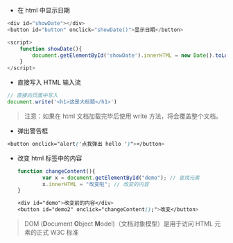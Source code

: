 - 在 html 中显示日期

```javascript
<div id="showDate"></div>
<button id="button" onclick="showDate()">显示日期</button>

<script>
    function showDate(){
        document.getElementById('showDate').innerHTML = new Date().toLocaleString()
    }
</script>
```



- 直接写入 HTML 输入流

```javascript
// 直接向页面中写入
document.write('<h1>这是大标题</h1>')
```



> 注意：如果在 html 文档加载完毕后使用 write 方法，将会覆盖整个文档。



-  弹出警告框

  ```css
  <button onclick="alert('点我弹出 hello ')"></button>
  ```

  

- 改变 html 标签中的内容

  ```javascript
  function changeContent(){
          var x = document.getElementById("demo"); // 查找元素
          x.innerHTML = "改变啦"; // 改变的内容
  }
  ```

  ```css
  <div id="demo">改变前的内容</div>
  <button id="demo2" onclick="changeContent();">改变</button>
  ```



> DOM (**D**ocument **O**bject **M**odel)（文档对象模型）是用于访问 HTML 元素的正式 W3C 标准